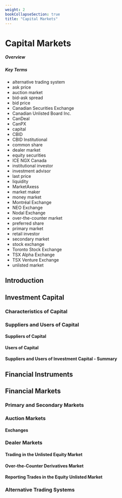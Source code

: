```yaml
---
weight: 2
bookCollapseSection: true
title: "Capital Markets"
---
```


# Capital Markets

##### Overview

##### Key Terms
- alternative trading system
- ask price
- auction market
- bid-ask spread
- bid price
- Canadian Securities Exchange
- Canadian Unlisted Board Inc.
- CanDeal
- CanPX
- capital
- CBID
- CBID Institutional
- common share
- dealer market
- equity securities
- ICE NGX Canada
- institutional investor
- investment advisor
- last price
- liquidity
- MarketAxess
- market maker
- money market
- Montréal Exchange
- NEO Exchange
- Nodal Exchange
- over-the-counter market
- preferred share
- primary market
- retail investor
- secondary market
- stock exchange
- Toronto Stock Exchange
- TSX Alpha Exchange
- TSX Venture Exchange
- unlisted market

## Introduction

## Investment Capital

### Characteristics of Capital

### Suppliers and Users of Capital

#### Suppliers of Capital

#### Users of Capital

#### Suppliers and Users of Investment Capital - Summary

## Financial Instruments

## Financial Markets

### Primary and Secondary Markets

### Auction Markets

#### Exchanges

### Dealer Markets

#### Trading in the Unlisted Equity Market

#### Over-the-Counter Derivatives Market

#### Reporting Trades in the Equity Unlisted Market

### Alternative Trading Systems

